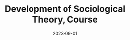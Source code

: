 ---
title: "Development of Sociological Theory, Course"
collection: teaching
type: "Teaching Assistant, Undergraduate-level"
venue: "Department of Sociology, Emory University"
date: 2023-09-01
location: "Atlanta, GA USA"
---